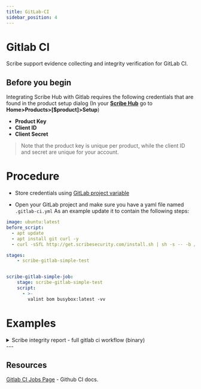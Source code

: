 ```yaml
---
title: GitLab-CI
sidebar_position: 4
---
```


# Gitlab CI
Scribe support evidence collecting and integrity verification for GitLab CI.

## Before you begin
Integrating Scribe Hub with Gitlab requires the following credentials that are found in the product setup dialog (In your **[Scribe Hub](https://prod.hub.scribesecurity.com/ "Scribe Hub Link")** go to **Home>Products>[$product]>Setup**)

* **Product Key**
* **Client ID**
* **Client Secret**

>Note that the product key is unique per product, while the client ID and secret are unique for your account.

# Procedure

* Store credentials using [GitLab  project variable](https://docs.gitlab.com/ee/ci/variables/#add-a-cicd-variable-to-a-project) 

* Open your GitLab project and make sure you have a yaml file named `.gitlab-ci.yml`
As an example update it to contain the following steps:

```yaml
image: ubuntu:latest
before_script:
  - apt update
  - apt install git curl -y
  - curl -sSfL http://get.scribesecurity.com/install.sh | sh -s -- -b /usr/local/bin

stages:
    - scribe-gitlab-simple-test


scribe-gitlab-simple-job:
    stage: scribe-gitlab-simple-test
    script:
      - >-
        valint bom busybox:latest -vv
```

## 
# Examples

<details>
  <summary>  Scribe integrity report - full gitlab ci workflow (binary) </summary>

  ```yaml
  image: ubuntu:latest
  before_script:
    - apt update
    - apt install git curl -y
    - curl -sSfL http://get.scribesecurity.com/install.sh | sh -s -- -b /usr/local/bin

  stages:
      - scribe-gitlab-simple-test

  scribe-gitlab-simple-job:
      tags: [ saas-linux-large-amd64 ]
      stage: scribe-gitlab-simple-test
      script:
        - &lt-
          valint bom dir:mongo-express-scm \
              --context-type gitlab \
              --output-directory ./scribe/valint \
              --product-key $PRODUCT_KEY \
              -E -U $SCRIBE_CLIENT_ID -P $SCRIBE_CLIENT_SECRET \
              --scribe.login-url $SCRIBE_LOGIN_URL --scribe.auth.audience $SCRIBE_AUDIENCE --scribe.url $SCRIBE_URL \
              -vv
        - &lt-
          valint bom mongo-express:1.0.0-alpha.4 \
              --context-type gitlab \
              --output-directory ./scribe/valint \
              --product-key $PRODUCT_KEY \
              -E -U $SCRIBE_CLIENT_ID -P $SCRIBE_CLIENT_SECRET \
              --scribe.login-url $SCRIBE_LOGIN_URL --scribe.auth.audience $SCRIBE_AUDIENCE --scribe.url $SCRIBE_URL \
              -vv
        - &lt-
          valint report \
              --context-type gitlab \
              --product-key $PRODUCT_KEY \
              -U $SCRIBE_CLIENT_ID -P $SCRIBE_CLIENT_SECRET --output-directory scribe/valint \
              --scribe.login-url $SCRIBE_LOGIN_URL --scribe.auth.audience $SCRIBE_AUDIENCE --scribe.url $SCRIBE_URL \
              --timeout 120s \
              -vv

  ```
</details>
---

## Resources

[Gitlab CI Jobs Page](https://docs.gitlab.com/ee/ci/) - Github CI docs.
